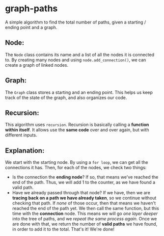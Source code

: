 # graph-paths

A simple algorithm to find the total number of paths, given a starting / ending point and a graph.

## Node:

The `Node` class contains its name and a list of all the nodes it is connected to. By creating many nodes and using `node.add_connection()`, we can create a graph of linked nodes.

## Graph:

The `Graph` class stores a starting and an ending point. This helps us keep track of the state of the graph, and also organizes our code.

## Recursion:

This algorithm uses `recursion`. Recursion is basically calling a **function within itself**. It allows use the **same code** over and over again, but with different inputs.

## Explanation:

We start with the starting node. By using a `for loop`, we can get all the connections it has. Then, for each of the nodes, we check two things:

- Is the connection the **ending node**? If so, that means we've reached the end of the path. Thus, we will add 1 to the counter, as we have found a valid path.
- Have we already passed through that node? If we have, then we are **tracing back on a path we have already taken**, so we continue without checking that path.
  <a />
  If _none_ of those occur, then that means we haven't reached the end of the path yet. We then call the same function, but this time with the **connection** node. This means we will go _one layer deeper_ into the tree of paths, and we _repeat the same process again_.
  Once we are done with that, we return the number of **valid paths** we have found, in order to add it to the total.
  That's it! We're done!
